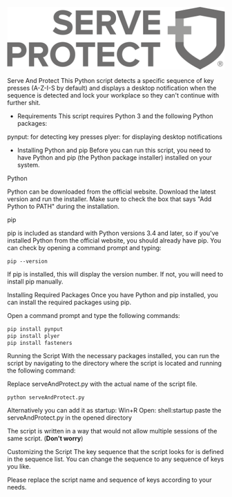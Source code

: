 ![alt text](https://github.com/vasil-lyubenov/serve_and_protect/blob/main/logo.png?raw=true)

Serve And Protect
This Python script detects a specific sequence of key presses (A-Z-I-S by default) and displays a desktop notification when the sequence is detected and lock your workplace so they can't continue with further shit.

- Requirements
This script requires Python 3 and the following Python packages:

pynput: for detecting key presses
plyer: for displaying desktop notifications

- Installing Python and pip
Before you can run this script, you need to have Python and pip (the Python package installer) installed on your system.

Python

Python can be downloaded from the official website. Download the latest version and run the installer. Make sure to check the box that says "Add Python to PATH" during the installation.

pip

pip is included as standard with Python versions 3.4 and later, so if you've installed Python from the official website, you should already have pip. You can check by opening a command prompt and typing:

```
pip --version
```

If pip is installed, this will display the version number. If not, you will need to install pip manually.

Installing Required Packages
Once you have Python and pip installed, you can install the required packages using pip.

Open a command prompt and type the following commands:

```
pip install pynput
pip install plyer
pip install fasteners
```

Running the Script
With the necessary packages installed, you can run the script by navigating to the directory where the script is located and running the following command:

Replace serveAndProtect.py with the actual name of the script file.
```
python serveAndProtect.py
```

Alternatively you can add it as startup:
Win+R
Open: shell:startup
paste the serveAndProtect.py in the opened directory

The script is written in a way that would not allow multiple sessions of the same script. (**Don't worry**)

Customizing the Script
The key sequence that the script looks for is defined in the sequence list. You can change the sequence to any sequence of keys you like.

Please replace the script name and sequence of keys according to your needs.